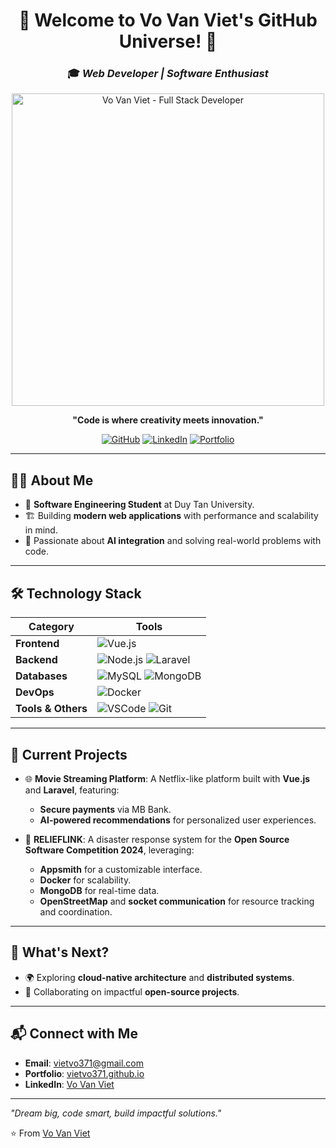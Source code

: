<div align="center">

# 🌟 **Welcome to Vo Van Viet's GitHub Universe!** 🌟  
### 🎓 *Web Developer | Software Enthusiast*  

<img src="https://scontent.fsgn2-7.fna.fbcdn.net/v/t39.30808-6/457463597_996207105523606_3153657822915934238_n.jpg?_nc_cat=108&ccb=1-7&_nc_sid=a5f93a&_nc_ohc=W1IGPJdtS4UQ7kNvgHnY1yW&_nc_oc=AdjWxZ9jLpA5iNxhMExed-3Eb9EiWtbAnSCo8ZvhZ-oG3q18AkB_IYyD2NbsS6_lQus&_nc_zt=23&_nc_ht=scontent.fsgn2-7.fna&_nc_gid=AmJWyEwxmD44eohDOiAu-UI&oh=00_AYBwaBZp_wSXr9JiwznIw3dimRyoi__BS55GZLHFQqpQZw&oe=676C424C" width="500" alt="Vo Van Viet - Full Stack Developer" />

**"Code is where creativity meets innovation."**

[![GitHub](https://img.shields.io/badge/GitHub-%2312100E.svg?style=for-the-badge&logo=github&logoColor=white)](https://github.com/vietvo371) 
[![LinkedIn](https://img.shields.io/badge/LinkedIn-0077B5?style=for-the-badge&logo=linkedin&logoColor=white)](https://www.linkedin.com/in/vo-van-viet-3b54a5266)
[![Portfolio](https://img.shields.io/badge/Portfolio-%23FF5733.svg?style=for-the-badge&logo=portfolio&logoColor=white)](https://vietvo371.github.io/Portfolio/)

</div>

---

## 👨‍💻 **About Me**

- 🏫 **Software Engineering Student** at Duy Tan University.  
- 🏗️ Building **modern web applications** with performance and scalability in mind.  
- 🎯 Passionate about **AI integration** and solving real-world problems with code.  

---

## 🛠️ **Technology Stack**

<div align="center">


| **Category**         | **Tools**                                                                                             |
|----------------------|-------------------------------------------------------------------------------------------------------|
| **Frontend**         | ![Vue.js](https://img.shields.io/badge/Vue.js-35495E?style=for-the-badge&logo=vue.js&logoColor=4FC08D) |
| **Backend**          | ![Node.js](https://img.shields.io/badge/Node.js-339933?style=for-the-badge&logo=nodedotjs&logoColor=white) ![Laravel](https://img.shields.io/badge/Laravel-FF2D20?style=for-the-badge&logo=laravel&logoColor=white) |
| **Databases**        | ![MySQL](https://img.shields.io/badge/MySQL-316192?style=for-the-badge&logo=mysql&logoColor=white) ![MongoDB](https://img.shields.io/badge/MongoDB-4EA94B?style=for-the-badge&logo=mongodb&logoColor=white) |
| **DevOps**           | ![Docker](https://img.shields.io/badge/Docker-2496ED?style=for-the-badge&logo=docker&logoColor=white) |
| **Tools & Others**   | ![VSCode](https://img.shields.io/badge/VSCode-007ACC?style=for-the-badge&logo=visual-studio-code&logoColor=white) ![Git](https://img.shields.io/badge/Git-F05032?style=for-the-badge&logo=git&logoColor=white) |
</div>

---

## 🚀 **Current Projects**

- 🌐 **Movie Streaming Platform**: A Netflix-like platform built with **Vue.js** and **Laravel**, featuring:  
  - **Secure payments** via MB Bank.  
  - **AI-powered recommendations** for personalized user experiences.

- 🧩 **RELIEFLINK**: A disaster response system for the **Open Source Software Competition 2024**, leveraging:  
  - **Appsmith** for a customizable interface.  
  - **Docker** for scalability.  
  - **MongoDB** for real-time data.  
  - **OpenStreetMap** and **socket communication** for resource tracking and coordination.  

---

## 🎯 **What's Next?**

- 🌍 Exploring **cloud-native architecture** and **distributed systems**.  
- 🤝 Collaborating on impactful **open-source projects**.  

---

## 📬 **Connect with Me**

- **Email**: vietvo371@gmail.com  
- **Portfolio**: [vietvo371.github.io](https://vietvo371.github.io/Portfolio)  
- **LinkedIn**: [Vo Van Viet](https://www.linkedin.com/in/vo-van-viet-3b54a5266)

---

*"Dream big, code smart, build impactful solutions."*

⭐️ From [Vo Van Viet](https://github.com/vietvo371)
